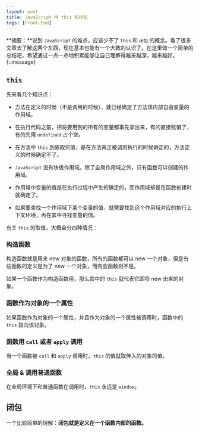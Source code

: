 ```yaml
---
layout: post
title: JavaScript 中 this 和闭包
tags: [Front-End]
---
```


**摘要：**说到 `JavaScript` 的难点，应该少不了 `this` 和 `闭包` 的概念。看了很多文章去了解这两个东西，现在基本也能有一个大致的认识了。在这里做一个简单的总结吧，希望通过一点一点地积累能够让自己理解得越来越深，越来越好。
{:.message}

## `this`

先来看几个知识点：

* 方法在定义的时候（不是调用的时候），就已经确定了方法体内部自由变量的作用域。

* 在执行代码之前，把将要用到的所有的变量都事先拿出来，有的直接赋值了，有的先用 `undefined` 占个空。

* 在方法中 `this` 到底取何值，是在方法真正被调用执行的时候确定的，方法定义的时候确定不了。

* `JavaScript` 没有块级作用域。除了全局作用域之外，只有函数可以创建的作用域。

* 作用域中变量的值是在执行过程中产生的确定的，而作用域却是在函数创建时就确定了。

* 如果要查找一个作用域下某个变量的值，就需要找到这个作用域对应的执行上下文环境，再在其中寻找变量的值。

有关 `this` 的取值，大概会分四种情况：

### 构造函数

构造函数就是用来 new 对象的函数，所有的函数都可以 new 一个对象，但是有些函数的定义是为了 new 一个对象，而有些函数则不是。

如果一个函数作为构造函数用，那么其中的 `this` 就代表它即将 new 出来的对象。

### 函数作为对象的一个属性

如果函数作为对象的一个属性，并且作为对象的一个属性被调用时，函数中的 `this` 指向该对象。

### 函数用 `call` 或者 `apply` 调用

当一个函数被 `call` 和 `apply` 调用时，`this` 的值就取传入的对象的值。

### 全局 & 调用普通函数

在全局环境下和普通函数在调用时，`this` 永远是 `window`。

## 闭包

一个比较简单的理解：**闭包就是定义在一个函数内部的函数。**